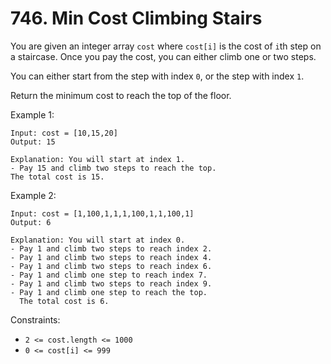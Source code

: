 # 746. Min Cost Climbing Stairs

You are given an integer array `cost` where `cost[i]` is the cost of `i`th step on a staircase. Once you pay the cost, you can either climb one or two steps.

You can either start from the step with index `0`, or the step with index `1`.

Return the minimum cost to reach the top of the floor.

Example 1:

    Input: cost = [10,15,20]
    Output: 15

    Explanation: You will start at index 1.
    - Pay 15 and climb two steps to reach the top.
    The total cost is 15.
  
Example 2:

    Input: cost = [1,100,1,1,1,100,1,1,100,1]
    Output: 6

    Explanation: You will start at index 0.
    - Pay 1 and climb two steps to reach index 2.
    - Pay 1 and climb two steps to reach index 4.
    - Pay 1 and climb two steps to reach index 6.
    - Pay 1 and climb one step to reach index 7.
    - Pay 1 and climb two steps to reach index 9.
    - Pay 1 and climb one step to reach the top.
      The total cost is 6.

Constraints:

- `2 <= cost.length <= 1000`
- `0 <= cost[i] <= 999`